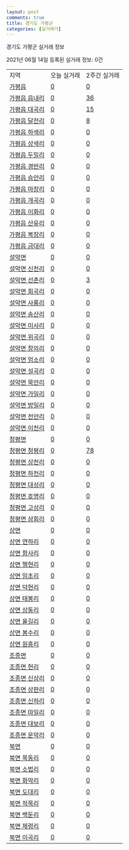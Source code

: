 ```yaml
---
layout: post
comments: true
title: 경기도 가평군
categories: [실거래가]
---
```


경기도 가평군 실거래 정보

2021년 06월 14일 등록된 실거래 정보: 0건


<table class="sortable">
  <tr>
    <td>지역</td>
    <td>오늘 실거래</td>
    <td>2주간 실거래</td>
  </tr>

  
  <tr class="item">
    <td><a href="4182025000.html">가평읍</a></td>
    <td><a href="4182025000.html">0</a></td>
    <td><a href="4182025000.html">0</a></td>
  </tr>
    

  <tr class="item">
    <td><a href="4182025021.html">가평읍 읍내리</a></td>
    <td><a href="4182025021.html">0</a></td>
    <td><a href="4182025021.html">36</a></td>
  </tr>
    

  <tr class="item">
    <td><a href="4182025022.html">가평읍 대곡리</a></td>
    <td><a href="4182025022.html">0</a></td>
    <td><a href="4182025022.html">15</a></td>
  </tr>
    

  <tr class="item">
    <td><a href="4182025023.html">가평읍 달전리</a></td>
    <td><a href="4182025023.html">0</a></td>
    <td><a href="4182025023.html">8</a></td>
  </tr>
    

  <tr class="item">
    <td><a href="4182025024.html">가평읍 하색리</a></td>
    <td><a href="4182025024.html">0</a></td>
    <td><a href="4182025024.html">0</a></td>
  </tr>
    

  <tr class="item">
    <td><a href="4182025025.html">가평읍 상색리</a></td>
    <td><a href="4182025025.html">0</a></td>
    <td><a href="4182025025.html">0</a></td>
  </tr>
    

  <tr class="item">
    <td><a href="4182025026.html">가평읍 두밀리</a></td>
    <td><a href="4182025026.html">0</a></td>
    <td><a href="4182025026.html">0</a></td>
  </tr>
    

  <tr class="item">
    <td><a href="4182025027.html">가평읍 경반리</a></td>
    <td><a href="4182025027.html">0</a></td>
    <td><a href="4182025027.html">0</a></td>
  </tr>
    

  <tr class="item">
    <td><a href="4182025028.html">가평읍 승안리</a></td>
    <td><a href="4182025028.html">0</a></td>
    <td><a href="4182025028.html">0</a></td>
  </tr>
    

  <tr class="item">
    <td><a href="4182025029.html">가평읍 마장리</a></td>
    <td><a href="4182025029.html">0</a></td>
    <td><a href="4182025029.html">0</a></td>
  </tr>
    

  <tr class="item">
    <td><a href="4182025030.html">가평읍 개곡리</a></td>
    <td><a href="4182025030.html">0</a></td>
    <td><a href="4182025030.html">0</a></td>
  </tr>
    

  <tr class="item">
    <td><a href="4182025031.html">가평읍 이화리</a></td>
    <td><a href="4182025031.html">0</a></td>
    <td><a href="4182025031.html">0</a></td>
  </tr>
    

  <tr class="item">
    <td><a href="4182025032.html">가평읍 산유리</a></td>
    <td><a href="4182025032.html">0</a></td>
    <td><a href="4182025032.html">0</a></td>
  </tr>
    

  <tr class="item">
    <td><a href="4182025033.html">가평읍 복장리</a></td>
    <td><a href="4182025033.html">0</a></td>
    <td><a href="4182025033.html">0</a></td>
  </tr>
    

  <tr class="item">
    <td><a href="4182025034.html">가평읍 금대리</a></td>
    <td><a href="4182025034.html">0</a></td>
    <td><a href="4182025034.html">0</a></td>
  </tr>
    

  <tr class="item">
    <td><a href="4182031000.html">설악면</a></td>
    <td><a href="4182031000.html">0</a></td>
    <td><a href="4182031000.html">0</a></td>
  </tr>
    

  <tr class="item">
    <td><a href="4182031021.html">설악면 신천리</a></td>
    <td><a href="4182031021.html">0</a></td>
    <td><a href="4182031021.html">0</a></td>
  </tr>
    

  <tr class="item">
    <td><a href="4182031022.html">설악면 선촌리</a></td>
    <td><a href="4182031022.html">0</a></td>
    <td><a href="4182031022.html">3</a></td>
  </tr>
    

  <tr class="item">
    <td><a href="4182031023.html">설악면 회곡리</a></td>
    <td><a href="4182031023.html">0</a></td>
    <td><a href="4182031023.html">0</a></td>
  </tr>
    

  <tr class="item">
    <td><a href="4182031024.html">설악면 사룡리</a></td>
    <td><a href="4182031024.html">0</a></td>
    <td><a href="4182031024.html">0</a></td>
  </tr>
    

  <tr class="item">
    <td><a href="4182031025.html">설악면 송산리</a></td>
    <td><a href="4182031025.html">0</a></td>
    <td><a href="4182031025.html">0</a></td>
  </tr>
    

  <tr class="item">
    <td><a href="4182031026.html">설악면 미사리</a></td>
    <td><a href="4182031026.html">0</a></td>
    <td><a href="4182031026.html">0</a></td>
  </tr>
    

  <tr class="item">
    <td><a href="4182031027.html">설악면 위곡리</a></td>
    <td><a href="4182031027.html">0</a></td>
    <td><a href="4182031027.html">0</a></td>
  </tr>
    

  <tr class="item">
    <td><a href="4182031028.html">설악면 창의리</a></td>
    <td><a href="4182031028.html">0</a></td>
    <td><a href="4182031028.html">0</a></td>
  </tr>
    

  <tr class="item">
    <td><a href="4182031029.html">설악면 엄소리</a></td>
    <td><a href="4182031029.html">0</a></td>
    <td><a href="4182031029.html">0</a></td>
  </tr>
    

  <tr class="item">
    <td><a href="4182031030.html">설악면 설곡리</a></td>
    <td><a href="4182031030.html">0</a></td>
    <td><a href="4182031030.html">0</a></td>
  </tr>
    

  <tr class="item">
    <td><a href="4182031031.html">설악면 묵안리</a></td>
    <td><a href="4182031031.html">0</a></td>
    <td><a href="4182031031.html">0</a></td>
  </tr>
    

  <tr class="item">
    <td><a href="4182031032.html">설악면 가일리</a></td>
    <td><a href="4182031032.html">0</a></td>
    <td><a href="4182031032.html">0</a></td>
  </tr>
    

  <tr class="item">
    <td><a href="4182031033.html">설악면 방일리</a></td>
    <td><a href="4182031033.html">0</a></td>
    <td><a href="4182031033.html">0</a></td>
  </tr>
    

  <tr class="item">
    <td><a href="4182031034.html">설악면 천안리</a></td>
    <td><a href="4182031034.html">0</a></td>
    <td><a href="4182031034.html">0</a></td>
  </tr>
    

  <tr class="item">
    <td><a href="4182031035.html">설악면 이천리</a></td>
    <td><a href="4182031035.html">0</a></td>
    <td><a href="4182031035.html">0</a></td>
  </tr>
    

  <tr class="item">
    <td><a href="4182032500.html">청평면</a></td>
    <td><a href="4182032500.html">0</a></td>
    <td><a href="4182032500.html">0</a></td>
  </tr>
    

  <tr class="item">
    <td><a href="4182032521.html">청평면 청평리</a></td>
    <td><a href="4182032521.html">0</a></td>
    <td><a href="4182032521.html">78</a></td>
  </tr>
    

  <tr class="item">
    <td><a href="4182032522.html">청평면 상천리</a></td>
    <td><a href="4182032522.html">0</a></td>
    <td><a href="4182032522.html">0</a></td>
  </tr>
    

  <tr class="item">
    <td><a href="4182032523.html">청평면 하천리</a></td>
    <td><a href="4182032523.html">0</a></td>
    <td><a href="4182032523.html">0</a></td>
  </tr>
    

  <tr class="item">
    <td><a href="4182032524.html">청평면 대성리</a></td>
    <td><a href="4182032524.html">0</a></td>
    <td><a href="4182032524.html">0</a></td>
  </tr>
    

  <tr class="item">
    <td><a href="4182032525.html">청평면 호명리</a></td>
    <td><a href="4182032525.html">0</a></td>
    <td><a href="4182032525.html">0</a></td>
  </tr>
    

  <tr class="item">
    <td><a href="4182032526.html">청평면 고성리</a></td>
    <td><a href="4182032526.html">0</a></td>
    <td><a href="4182032526.html">0</a></td>
  </tr>
    

  <tr class="item">
    <td><a href="4182032527.html">청평면 삼회리</a></td>
    <td><a href="4182032527.html">0</a></td>
    <td><a href="4182032527.html">0</a></td>
  </tr>
    

  <tr class="item">
    <td><a href="4182033000.html">상면</a></td>
    <td><a href="4182033000.html">0</a></td>
    <td><a href="4182033000.html">0</a></td>
  </tr>
    

  <tr class="item">
    <td><a href="4182033021.html">상면 연하리</a></td>
    <td><a href="4182033021.html">0</a></td>
    <td><a href="4182033021.html">0</a></td>
  </tr>
    

  <tr class="item">
    <td><a href="4182033022.html">상면 항사리</a></td>
    <td><a href="4182033022.html">0</a></td>
    <td><a href="4182033022.html">0</a></td>
  </tr>
    

  <tr class="item">
    <td><a href="4182033023.html">상면 행현리</a></td>
    <td><a href="4182033023.html">0</a></td>
    <td><a href="4182033023.html">0</a></td>
  </tr>
    

  <tr class="item">
    <td><a href="4182033024.html">상면 임초리</a></td>
    <td><a href="4182033024.html">0</a></td>
    <td><a href="4182033024.html">0</a></td>
  </tr>
    

  <tr class="item">
    <td><a href="4182033025.html">상면 덕현리</a></td>
    <td><a href="4182033025.html">0</a></td>
    <td><a href="4182033025.html">0</a></td>
  </tr>
    

  <tr class="item">
    <td><a href="4182033026.html">상면 태봉리</a></td>
    <td><a href="4182033026.html">0</a></td>
    <td><a href="4182033026.html">0</a></td>
  </tr>
    

  <tr class="item">
    <td><a href="4182033027.html">상면 상동리</a></td>
    <td><a href="4182033027.html">0</a></td>
    <td><a href="4182033027.html">0</a></td>
  </tr>
    

  <tr class="item">
    <td><a href="4182033028.html">상면 율길리</a></td>
    <td><a href="4182033028.html">0</a></td>
    <td><a href="4182033028.html">0</a></td>
  </tr>
    

  <tr class="item">
    <td><a href="4182033029.html">상면 봉수리</a></td>
    <td><a href="4182033029.html">0</a></td>
    <td><a href="4182033029.html">0</a></td>
  </tr>
    

  <tr class="item">
    <td><a href="4182033030.html">상면 원흥리</a></td>
    <td><a href="4182033030.html">0</a></td>
    <td><a href="4182033030.html">0</a></td>
  </tr>
    

  <tr class="item">
    <td><a href="4182034500.html">조종면</a></td>
    <td><a href="4182034500.html">0</a></td>
    <td><a href="4182034500.html">0</a></td>
  </tr>
    

  <tr class="item">
    <td><a href="4182034521.html">조종면 현리</a></td>
    <td><a href="4182034521.html">0</a></td>
    <td><a href="4182034521.html">0</a></td>
  </tr>
    

  <tr class="item">
    <td><a href="4182034522.html">조종면 신상리</a></td>
    <td><a href="4182034522.html">0</a></td>
    <td><a href="4182034522.html">0</a></td>
  </tr>
    

  <tr class="item">
    <td><a href="4182034524.html">조종면 상판리</a></td>
    <td><a href="4182034524.html">0</a></td>
    <td><a href="4182034524.html">0</a></td>
  </tr>
    

  <tr class="item">
    <td><a href="4182034525.html">조종면 신하리</a></td>
    <td><a href="4182034525.html">0</a></td>
    <td><a href="4182034525.html">0</a></td>
  </tr>
    

  <tr class="item">
    <td><a href="4182034526.html">조종면 마일리</a></td>
    <td><a href="4182034526.html">0</a></td>
    <td><a href="4182034526.html">0</a></td>
  </tr>
    

  <tr class="item">
    <td><a href="4182034527.html">조종면 대보리</a></td>
    <td><a href="4182034527.html">0</a></td>
    <td><a href="4182034527.html">0</a></td>
  </tr>
    

  <tr class="item">
    <td><a href="4182034528.html">조종면 운악리</a></td>
    <td><a href="4182034528.html">0</a></td>
    <td><a href="4182034528.html">0</a></td>
  </tr>
    

  <tr class="item">
    <td><a href="4182035000.html">북면</a></td>
    <td><a href="4182035000.html">0</a></td>
    <td><a href="4182035000.html">0</a></td>
  </tr>
    

  <tr class="item">
    <td><a href="4182035021.html">북면 목동리</a></td>
    <td><a href="4182035021.html">0</a></td>
    <td><a href="4182035021.html">0</a></td>
  </tr>
    

  <tr class="item">
    <td><a href="4182035022.html">북면 소법리</a></td>
    <td><a href="4182035022.html">0</a></td>
    <td><a href="4182035022.html">0</a></td>
  </tr>
    

  <tr class="item">
    <td><a href="4182035023.html">북면 화악리</a></td>
    <td><a href="4182035023.html">0</a></td>
    <td><a href="4182035023.html">0</a></td>
  </tr>
    

  <tr class="item">
    <td><a href="4182035024.html">북면 도대리</a></td>
    <td><a href="4182035024.html">0</a></td>
    <td><a href="4182035024.html">0</a></td>
  </tr>
    

  <tr class="item">
    <td><a href="4182035025.html">북면 적목리</a></td>
    <td><a href="4182035025.html">0</a></td>
    <td><a href="4182035025.html">0</a></td>
  </tr>
    

  <tr class="item">
    <td><a href="4182035026.html">북면 백둔리</a></td>
    <td><a href="4182035026.html">0</a></td>
    <td><a href="4182035026.html">0</a></td>
  </tr>
    

  <tr class="item">
    <td><a href="4182035027.html">북면 제령리</a></td>
    <td><a href="4182035027.html">0</a></td>
    <td><a href="4182035027.html">0</a></td>
  </tr>
    

  <tr class="item">
    <td><a href="4182035028.html">북면 이곡리</a></td>
    <td><a href="4182035028.html">0</a></td>
    <td><a href="4182035028.html">0</a></td>
  </tr>
    


</table>
    